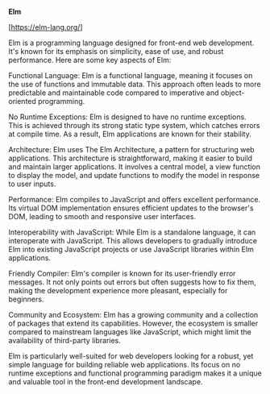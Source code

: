 **Elm**

[https://elm-lang.org/]



Elm is a programming language designed for front-end web development. It's known for its emphasis on simplicity, ease of use, and robust performance. Here are some key aspects of Elm:

Functional Language: Elm is a functional language, meaning it focuses on the use of functions and immutable data. This approach often leads to more predictable and maintainable code compared to imperative and object-oriented programming.

No Runtime Exceptions: Elm is designed to have no runtime exceptions. This is achieved through its strong static type system, which catches errors at compile time. As a result, Elm applications are known for their stability.

Architecture: Elm uses The Elm Architecture, a pattern for structuring web applications. This architecture is straightforward, making it easier to build and maintain larger applications. It involves a central model, a view function to display the model, and update functions to modify the model in response to user inputs.

Performance: Elm compiles to JavaScript and offers excellent performance. Its virtual DOM implementation ensures efficient updates to the browser's DOM, leading to smooth and responsive user interfaces.

Interoperability with JavaScript: While Elm is a standalone language, it can interoperate with JavaScript. This allows developers to gradually introduce Elm into existing JavaScript projects or use JavaScript libraries within Elm applications.

Friendly Compiler: Elm's compiler is known for its user-friendly error messages. It not only points out errors but often suggests how to fix them, making the development experience more pleasant, especially for beginners.

Community and Ecosystem: Elm has a growing community and a collection of packages that extend its capabilities. However, the ecosystem is smaller compared to mainstream languages like JavaScript, which might limit the availability of third-party libraries.

Elm is particularly well-suited for web developers looking for a robust, yet simple language for building reliable web applications. Its focus on no runtime exceptions and functional programming paradigm makes it a unique and valuable tool in the front-end development landscape.